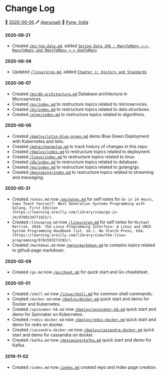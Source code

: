 # Change Log
📅 [2020-06-06](https://arunsah.github.io/meta/changelog#2020-06-06) 🖊️ [@arunsah](https://github.com/arunsah) 🧭 [Pune, India](https://en.wikipedia.org/wiki/Hinjawadi)

#### 2020-08-21
- Created [`/ms/jpa-data.md`](https://arunsah.github.io/ms/jpa-data), added [`Spring Data JPA : ManyToMany <-> ManyToMany and ManyToMany <-> OneToMany`](https://arunsah.github.io/ms/jpa-data#manytomany---manytomany-and-manytomany---onetomany)

#### 2020-06-08
- Updated [`/linux/prog.md`](https://arunsah.github.io/linux/prog), added [`Chapter 1: History and Standards`](https://arunsah.github.io/linux/prog#chapter-1-history-and-standards)


#### 2020-06-07
- Created [`/ms/db-architecture.md`](https://arunsah.github.io/ms/db-architecture) Database architecture in Microservices.
- Created [`/ms/index.md`](https://arunsah.github.io/algo) to restructure topics related to microservices.
- Created [`/ds/index.md`](https://arunsah.github.io/ds) to restructure topics related to data structures.
- Created [`/algo/index.md`](https://arunsah.github.io/algo) to restructure topics related to algorithms.


#### 2020-06-06
- Created [`/deploy/istio-blue-green.md`](https://arunsah.github.io/deploy/istio-blue-green) demo Blue Green Deployment with Kubernetes and Istio.
- Created [`/meta/changelog.md`](https://arunsah.github.io/meta/changelog) to track history of changes in this repo.
- Created [`/deploy/index.md`](https://arunsah.github.io/deploy) to restructure topics related to deploynent.
- Created [`/linux/index.md`](https://arunsah.github.io/linux) to restructure topics related to linux.
- Created [`/db/index.md`](https://arunsah.github.io/db) to restructure topics related to database.
- Created [`/go/index.md`](https://arunsah.github.io/go) to restructure topics related to golang/go.
- Created [`/messaging/index.md`](https://arunsah.github.io/messaging) to restructure topics related to streaming and messaging.

#### 2020-05-31
- Created `/notes.md` now [`/go/notes.md`](https://arunsah.github.io/go/notes) for self notes for `Go in 24 Hours, Sams Teach Yourself: Next Generation Systems Programming with Golang, First Edition (https://learning.oreilly.com/library/view/go-in-24/9780134771922/)`.
- Created `/linuxprog.md` now [`/linux/prog.md`](https://arunsah.github.io/linux/prog) for self notes for `Michael Kerrisk. 2010. The Linux Programming Interface: A Linux and UNIX System Programming Handbook (1st. ed.). No Starch Press, USA. (https://learning.oreilly.com/library/view/the-linux-programming/9781593272203/)`.
- Created `/markdown.md` now [`/meta/markdown.md`](https://arunsah.github.io/meta/markdown) to contains topics related to github page markdown.

#### 2020-05-09
- Created `/go.md` now [`/go/cheat.md`](https://arunsah.github.io/go/cheat) for quick start and Go cheatsheet.


#### 2020-05-01
- Created `/shell.md` now [`/linux/shell.md`](https://arunsah.github.io/linux/shell) for common shell commands.
- Created `/docker.md` now [`/deploy/docker.md`](https://arunsah.github.io/deploy/docker) quick start and demo for Docker and Kubernetes.
- Created `/spinnaker-k8.md` now [`/deploy/spinnaker-k8.md`](https://arunsah.github.io/deploy/spinnaker-k8) quick start and demo for Spinnaker on Kubernetes.
- Created `/redis-docker.md` now [`/deploy/redis-docker.md`](https://arunsah.github.io/deploy/redis-docker) quick start and demo for redis on docker.
- Created `/cassandra-docker.md` now [`/deploy/cassandra-docker.md`](https://arunsah.github.io/deploy/cassandra-docker) quick start and demo for cassandra on docker.
- Created `/kafka.md` now [`/messaging/kafka.md`](https://arunsah.github.io/messaging/kafka) quick start and demo for Kafka.


#### 2019-11-02
- Created `/index.md` now [`/index.md`](https://arunsah.github.io/) created repo and index page creation.

